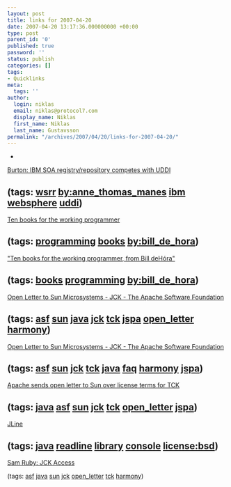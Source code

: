 ```yaml
---
layout: post
title: links for 2007-04-20
date: 2007-04-20 13:17:36.000000000 +00:00
type: post
parent_id: '0'
published: true
password: ''
status: publish
categories: []
tags:
- Quicklinks
meta:
  tags: ''
author:
  login: niklas
  email: niklas@protocol7.com
  display_name: Niklas
  first_name: Niklas
  last_name: Gustavsson
permalink: "/archives/2007/04/20/links-for-2007-04-20/"
---
```

- 
[Burton: IBM SOA registry/repository competes with UDDI](http://searchwebservices.techtarget.com/originalContent/0,289142,sid26_gci1252107,00.html?track=NL-110&ad=586262&asrc=EM_NLN_1321105&uid=5532089)

(tags: [wsrr](http://del.icio.us/protocol7/wsrr) [by:anne\_thomas\_manes](http://del.icio.us/protocol7/by:anne_thomas_manes) [ibm](http://del.icio.us/protocol7/ibm) [websphere](http://del.icio.us/protocol7/websphere) [uddi](http://del.icio.us/protocol7/uddi))
- 
[Ten books for the working programmer](http://www.dehora.net/journal/2007/03/ten_books_for_the_working_programmer.html)

(tags: [programming](http://del.icio.us/protocol7/programming) [books](http://del.icio.us/protocol7/books) [by:bill\_de\_hora](http://del.icio.us/protocol7/by:bill_de_hora))
- 
["Ten books for the working programmer, from Bill deHóra"](http://www.amazon.com/Ten-books-for-the-working-programmer-from-Bill-deH%C3%93ra/lm/RF84GDZ5WWPCH/ref=cm_lm_byauthor_title_full/002-2694601-1668058)

(tags: [books](http://del.icio.us/protocol7/books) [programming](http://del.icio.us/protocol7/programming) [by:bill\_de\_hora](http://del.icio.us/protocol7/by:bill_de_hora))
- 
[Open Letter to Sun Microsystems - JCK - The Apache Software Foundation](http://www.apache.org/jcp/sunopenletter.html)

(tags: [asf](http://del.icio.us/protocol7/asf) [sun](http://del.icio.us/protocol7/sun) [java](http://del.icio.us/protocol7/java) [jck](http://del.icio.us/protocol7/jck) [tck](http://del.icio.us/protocol7/tck) [jspa](http://del.icio.us/protocol7/jspa) [open\_letter](http://del.icio.us/protocol7/open_letter) [harmony](http://del.icio.us/protocol7/harmony))
- 
[Open Letter to Sun Microsystems - JCK - The Apache Software Foundation](http://www.apache.org/jcp/sunopenletterfaq.html)

(tags: [asf](http://del.icio.us/protocol7/asf) [sun](http://del.icio.us/protocol7/sun) [jck](http://del.icio.us/protocol7/jck) [tck](http://del.icio.us/protocol7/tck) [java](http://del.icio.us/protocol7/java) [faq](http://del.icio.us/protocol7/faq) [harmony](http://del.icio.us/protocol7/harmony) [jspa](http://del.icio.us/protocol7/jspa))
- 
[Apache sends open letter to Sun over license terms for TCK](http://www.theserverside.com/news/thread.tss?thread_id=44942)

(tags: [java](http://del.icio.us/protocol7/java) [asf](http://del.icio.us/protocol7/asf) [sun](http://del.icio.us/protocol7/sun) [jck](http://del.icio.us/protocol7/jck) [tck](http://del.icio.us/protocol7/tck) [open\_letter](http://del.icio.us/protocol7/open_letter) [jspa](http://del.icio.us/protocol7/jspa))
- 
[JLine](http://jline.sourceforge.net/)

(tags: [java](http://del.icio.us/protocol7/java) [readline](http://del.icio.us/protocol7/readline) [library](http://del.icio.us/protocol7/library) [console](http://del.icio.us/protocol7/console) [license:bsd](http://del.icio.us/protocol7/license:bsd))
- 
[Sam Ruby: JCK Access](http://www.intertwingly.net/blog/2007/04/10/JCK-Access)

(tags: [asf](http://del.icio.us/protocol7/asf) [java](http://del.icio.us/protocol7/java) [sun](http://del.icio.us/protocol7/sun) [jck](http://del.icio.us/protocol7/jck) [open\_letter](http://del.icio.us/protocol7/open_letter) [tck](http://del.icio.us/protocol7/tck) [harmony](http://del.icio.us/protocol7/harmony))
